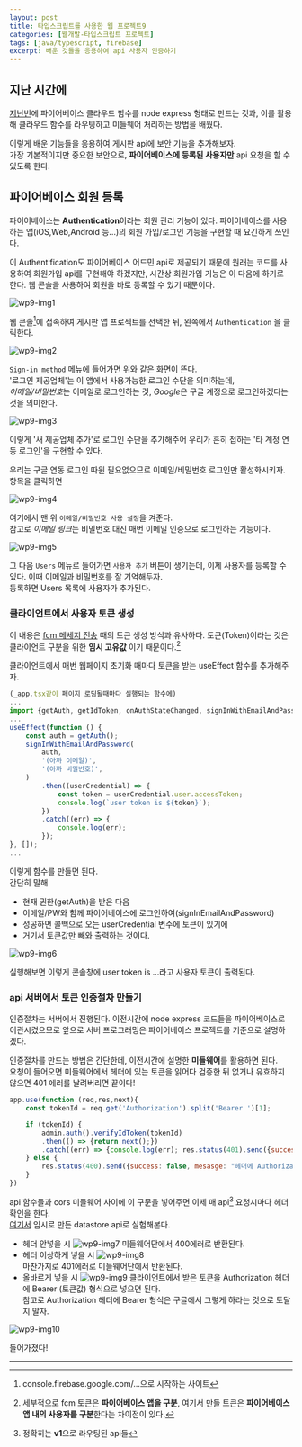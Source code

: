 ```yaml
---
layout: post
title: 타입스크립트를 사용한 웹 프로젝트9
categories: [웹개발-타입스크립트 프로젝트]
tags: [java/typescript, firebase]
excerpt: 배운 것들을 응용하여 api 사용자 인증하기
---
```


## 지난 시간에

[지난번](https://kreator-kaebal.github.io/webproject8/)에 파이어베이스 클라우드 함수를 node express 형태로 만드는 것과, 이를 활용해 클라우드 함수를 라우팅하고 미들웨어 처리하는 방법을 배웠다.

이렇게 배운 기능들을 응용하여 게시판 api에 보안 기능을 추가해보자.  
가장 기본적이지만 중요한 보안으로, **파이어베이스에 등록된 사용자만** api 요청을 할 수 있도록 한다.  

## 파이어베이스 회원 등록

파이어베이스는 **Authentication**이라는 회원 관리 기능이 있다. 파이어베이스를 사용하는 앱(iOS,Web,Android 등...)의 회원 가입/로그인 기능을 구현할 때 요긴하게 쓰인다.  

이 Authentification도 파이어베이스 어드민 api로 제공되기 때문에 원래는 코드를 사용하여 회원가입 api를 구현해야 하겠지만, 시간상 회원가입 기능은 이 다음에 하기로 한다. 웹 콘솔을 사용하여 회원을 바로 등록할 수 있기 때문이다.

![wp9-img1](/images/posts/webproject9-img1.png)

웹 콘솔[^1]에 접속하여 게시판 앱 프로젝트를 선택한 뒤, 왼쪽에서 ```Authentication``` 을 클릭한다.

![wp9-img2](/images/posts/webproject9-img2.png)

```Sign-in method``` 메뉴에 들어가면 위와 같은 화면이 뜬다.  
'로그인 제공업체'는 이 앱에서 사용가능한 로그인 수단을 의미하는데,  
*이메일/비밀번호*는 이메일로 로그인하는 것, *Google*은 구글 계정으로 로그인하겠다는 것을 의미한다.

![wp9-img3](/images/posts/webproject9-img3.png)

이렇게 '새 제공업체 추가'로 로그인 수단을 추가해주어 우리가 흔히 접하는 '타 계정 연동 로그인'을 구현할 수 있다.  

우리는 구글 연동 로그인 따윈 필요없으므로 이메일/비밀번호 로그인만 활성화시키자.  
항목을 클릭하면

![wp9-img4](/images/posts/webproject9-img4.png)

여기에서 맨 위 ```이메일/비밀번호 사용 설정```을 켜준다.  
참고로 *이메일 링크*는 비밀번호 대신 매번 이메일 인증으로 로그인하는 기능이다.

![wp9-img5](/images/posts/webproject9-img5.png)

그 다음 ```Users``` 메뉴로 들어가면 ```사용자 추가``` 버튼이 생기는데, 이제 사용자를 등록할 수 있다. 이때 이메일과 비밀번호를 잘 기억해두자.  
등록하면 Users 목록에 사용자가 추가된다.

### 클라이언트에서 사용자 토큰 생성

이 내용은 [fcm 메세지 전송](https://kreator-kaebal.github.io/webproject3/) 때의 토큰 생성 방식과 유사하다. 토큰(Token)이라는 것은 클라이언트 구분을 위한 **임시 고유값** 이기 때문이다.[^2]

클라이언트에서 매번 웹페이지 초기화 때마다 토큰을 받는 useEffect 함수를 추가해주자.

```javascript
(_app.tsx같이 페이지 로딩될때마다 실행되는 함수에)
...
import {getAuth, getIdToken, onAuthStateChanged, signInWithEmailAndPassword} from 'firebase/auth';
...
useEffect(function () {
    const auth = getAuth();
    signInWithEmailAndPassword(
        auth,
        '(아까 이메일)',
        '(아까 비밀번호)',
    )
        .then((userCredential) => {
            const token = userCredential.user.accessToken;
            console.log(`user token is ${token}`);
        })
        .catch((err) => {
            console.log(err);
        });
}, []);
...
```

이렇게 함수를 만들면 된다.  
간단히 말해

* 현재 권한(getAuth)을 받은 다음
* 이메일/PW와 함께 파이어베이스에 로그인하여(signInEmailAndPassword)
* 성공하면 콜백으로 오는 userCredential 변수에 토큰이 있기에
* 거기서 토큰값만 빼와 출력하는 것이다.

![wp9-img6](/images/posts/webproject9-img6.png)

실행해보면 이렇게 콘솔창에 user token is ...라고 사용자 토큰이 출력된다.

### api 서버에서 토큰 인증절차 만들기

인증절차는 서버에서 진행된다. 이전시간에 node express 코드들을 파이어베이스로 이관시켰으므로 앞으로 서버 프로그래밍은 파이어베이스 프로젝트를 기준으로 설명하겠다.  

인증절차를 만드는 방법은 간단한데, 이전시간에 설명한 **미들웨어**를 활용하면 된다.  
요청이 들어오면 미들웨어에서 헤더에 있는 토큰을 읽어다 검증한 뒤 없거나 유효하지 않으면 401 에러를 날려버리면 끝이다!

```javascript
app.use(function (req,res,next){
    const tokenId = req.get('Authorization').split('Bearer ')[1];

    if (tokenId) {
        admin.auth().verifyIdToken(tokenId)
        .then(() => {return next();})
        .catch((err) => {console.log(err); res.status(401).send({success: false, message: '인증에 실패하였습니다.'})});
    } else {
        res.status(400).send({success: false, mesasge: "헤더에 Authorization: Bearer (사용자토큰) 형식으로 넣으세요."});
    }
})
```

api 함수들과 cors 미들웨어 사이에 이 구문을 넣어주면 이제 매 api[^3] 요청시마다 헤더 확인을 한다.  
[여기서](https://kreator-kaebal.github.io/webproject7/) 임시로 만든 datastore api로 실험해본다.  

* 헤더 안넣을 시
  ![wp9-img7](/images/posts/webproject9-img7.png)
  미들웨어단에서 400에러로 반환된다.
* 헤더 이상하게 넣을 시
  ![wp9-img8](/images/posts/webproject9-img8.png)  
  마찬가지로 401에러로 미들웨어단에서 반환된다.
* 올바르게 넣을 시
  ![wp9-img9](/images/posts/webproject9-img9.png)
  클라이언트에서 받은 토큰을 Authorization 헤더에 Bearer (토큰값) 형식으로 넣으면 된다.  
  참고로 Authorization 헤더에 Bearer 형식은 구글에서 그렇게 하라는 것으로 토달지 말자.  

![wp9-img10](/images/posts/webproject9-img10.png)

들어가졌다!

---
[^1]: console.firebase.google.com/...으로 시작하는 사이트
[^2]: 세부적으로 fcm 토큰은 **파이어베이스 앱을 구분**, 여기서 만들 토큰은 **파이어베이스 앱 내의 사용자를 구분**한다는 차이점이 있다.
[^3]: 정확히는 **v1**으로 라우팅된 api들
